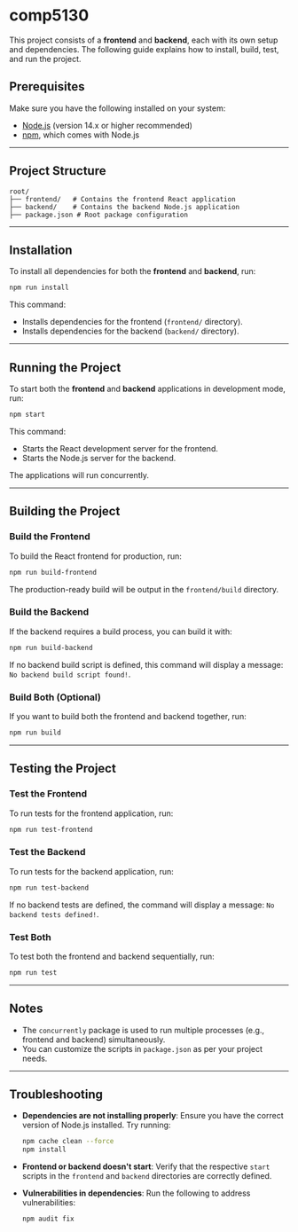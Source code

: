 # comp5130

This project consists of a **frontend** and **backend**, each with its own setup and dependencies. The following guide explains how to install, build, test, and run the project.

## Prerequisites

Make sure you have the following installed on your system:
- [Node.js](https://nodejs.org/) (version 14.x or higher recommended)
- [npm](https://www.npmjs.com/), which comes with Node.js

---

## Project Structure

```
root/
├── frontend/   # Contains the frontend React application
├── backend/    # Contains the backend Node.js application
├── package.json # Root package configuration
```

---

## Installation

To install all dependencies for both the **frontend** and **backend**, run:

```bash
npm run install
```

This command:
- Installs dependencies for the frontend (`frontend/` directory).
- Installs dependencies for the backend (`backend/` directory).

---

## Running the Project

To start both the **frontend** and **backend** applications in development mode, run:

```bash
npm start
```

This command:
- Starts the React development server for the frontend.
- Starts the Node.js server for the backend.

The applications will run concurrently.

---

## Building the Project

### Build the Frontend
To build the React frontend for production, run:

```bash
npm run build-frontend
```

The production-ready build will be output in the `frontend/build` directory.

### Build the Backend
If the backend requires a build process, you can build it with:

```bash
npm run build-backend
```

If no backend build script is defined, this command will display a message: `No backend build script found!`.

### Build Both (Optional)
If you want to build both the frontend and backend together, run:

```bash
npm run build
```

---

## Testing the Project

### Test the Frontend
To run tests for the frontend application, run:

```bash
npm run test-frontend
```

### Test the Backend
To run tests for the backend application, run:

```bash
npm run test-backend
```

If no backend tests are defined, the command will display a message: `No backend tests defined!`.

### Test Both
To test both the frontend and backend sequentially, run:

```bash
npm run test
```

---

## Notes
- The `concurrently` package is used to run multiple processes (e.g., frontend and backend) simultaneously.
- You can customize the scripts in `package.json` as per your project needs.

---

## Troubleshooting

- **Dependencies are not installing properly**:
  Ensure you have the correct version of Node.js installed. Try running:
  ```bash
  npm cache clean --force
  npm install
  ```

- **Frontend or backend doesn't start**:
  Verify that the respective `start` scripts in the `frontend` and `backend` directories are correctly defined.

- **Vulnerabilities in dependencies**:
  Run the following to address vulnerabilities:
  ```bash
  npm audit fix
  ```
